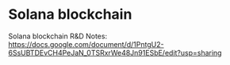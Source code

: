 
# Solana blockchain

Solana blockchain R&D Notes:  
https://docs.google.com/document/d/1PntgU2-6SsUBTDEvCH4PeJaN_0TSRxrWe48Jn91ESbE/edit?usp=sharing
